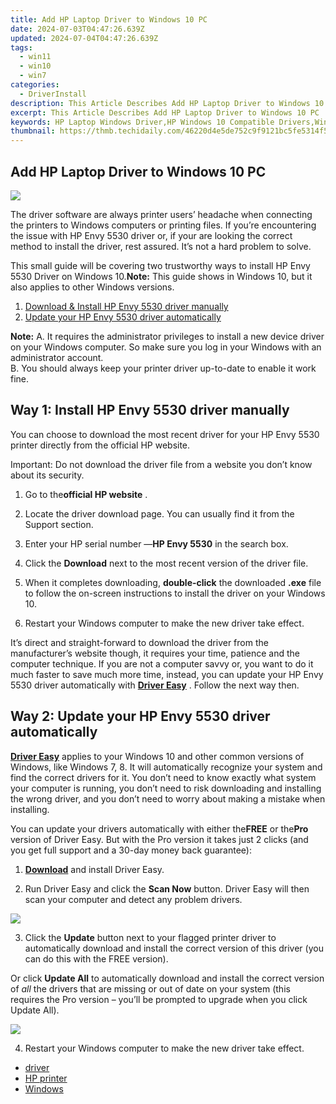 ```yaml
---
title: Add HP Laptop Driver to Windows 10 PC
date: 2024-07-03T04:47:26.639Z
updated: 2024-07-04T04:47:26.639Z
tags:
  - win11
  - win10
  - win7
categories:
  - DriverInstall
description: This Article Describes Add HP Laptop Driver to Windows 10 PC
excerpt: This Article Describes Add HP Laptop Driver to Windows 10 PC
keywords: HP Laptop Windows Driver,HP Windows 10 Compatible Drivers,Windows 10 HP Laptop Support,HP Drivers Downloader Tool,Windows 10 HP Laptop Drivers Update,HP Windows Driver Installation Guide,HP Drivers for Windows 10 PCs
thumbnail: https://thmb.techidaily.com/46220d4e5de752c9f9121bc5fe5314f52ef333630dc70248125ef90566a42a71.jpg
---
```


## Add HP Laptop Driver to Windows 10 PC

![](https://images.drivereasy.com/wp-content/uploads/2018/02/img_5a8012476217a.jpg)

 The driver software are always printer users’ headache when connecting the printers to Windows computers or printing files. If you’re encountering the issue with HP Envy 5530 driver or, if your are looking the correct method to install the driver, rest assured. It’s not a hard problem to solve.

 This small guide will be covering two trustworthy ways to install HP Envy 5530 Driver on Windows 10.**Note:** This guide shows in Windows 10, but it also applies to other Windows versions.

1. [Download & Install HP Envy 5530 driver manually](#way1)
2. [Update your HP Envy 5530 driver automatically](#way2)

**Note:**
 A. It requires the administrator privileges to install a new device driver on your Windows computer. So make sure you log in your Windows with an administrator account.  
 B. You should always keep your printer driver up-to-date to enable it work fine.

## Way 1: Install HP Envy 5530 driver manually

 You can choose to download the most recent driver for your HP Envy 5530 printer directly from the official HP website.

 Important: Do not download the driver file from a website you don’t know about its security.

 1) Go to the**official HP website** .

 2) Locate the driver download page. You can usually find it from the Support section.

 3) Enter your HP serial number —**HP Envy 5530**  in the search box.

 4) Click the **Download**  next to the most recent version of the driver file.

 5) When it completes downloading, **double-click**  the downloaded **.exe**  file to follow the on-screen instructions to install the driver on your Windows 10.

 6) Restart your Windows computer to make the new driver take effect.

 It’s direct and straight-forward to download the driver from the manufacturer’s website though, it requires your time, patience and the computer technique. If you are not a computer savvy or, you want to do it much faster to save much more time, instead, you can update your HP Envy 5530 driver automatically with **[Driver Easy](https://tools.techidaily.com/drivereasy/download/)**  . Follow the next way then.

## Way 2: Update your HP Envy 5530 driver automatically

**[Driver Easy](https://tools.techidaily.com/drivereasy/download/)**  applies to your Windows 10 and other common versions of Windows, like Windows 7, 8\. It will automatically recognize your system and find the correct drivers for it. You don’t need to know exactly what system your computer is running, you don’t need to risk downloading and installing the wrong driver, and you don’t need to worry about making a mistake when installing.

 You can update your drivers automatically with either the**FREE** or the**Pro** version of Driver Easy. But with the Pro version it takes just 2 clicks (and you get full support and a 30-day money back guarantee):

 1) **[Download](https://tools.techidaily.com/drivereasy/download/)**   and install Driver Easy.

 2) Run Driver Easy and click the **Scan Now**   button. Driver Easy will then scan your computer and detect any problem drivers.

![](https://images.drivereasy.com/wp-content/uploads/2018/02/img_5a80170227025.jpg)

3) Click the **Update**  button next to your flagged printer driver to automatically download and install the correct version of this driver (you can do this with the FREE version).

Or click **Update All**  to automatically download and install the correct version of _all_  the drivers that are missing or out of date on your system (this requires the Pro version – you’ll be prompted to upgrade when you click Update All).

![](https://images.drivereasy.com/wp-content/uploads/2018/02/img_5a80184c31794.jpg)

4) Restart your Windows computer to make the new driver take effect.

* [driver](https://tools.techidaily.com/drivereasy/download/)
* [HP printer](https://tools.techidaily.com/drivereasy/download/)
* [Windows](https://tools.techidaily.com/drivereasy/download/)

<ins class="adsbygoogle"
     style="display:block"
     data-ad-format="autorelaxed"
     data-ad-client="ca-pub-7571918770474297"
     data-ad-slot="1223367746"></ins>



<ins class="adsbygoogle"
     style="display:block"
     data-ad-client="ca-pub-7571918770474297"
     data-ad-slot="8358498916"
     data-ad-format="auto"
     data-full-width-responsive="true"></ins>


